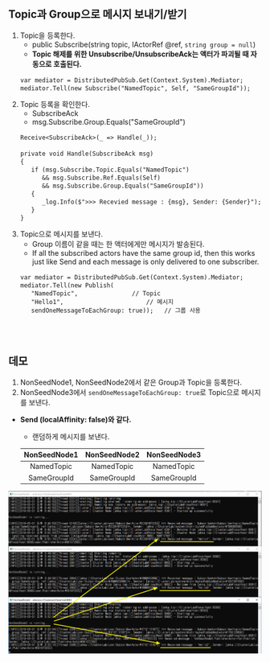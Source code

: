 ## Topic과 Group으로 메시지 보내기/받기
1. Topic을 등록한다.
   - public Subscribe(string topic, IActorRef @ref, `string group = null`)
   - **Topic 해제를 위한 Unsubscribe/UnsubscribeAck는 액터가 파괴될 때 자동으로 호출된다.**
   ```
   var mediator = DistributedPubSub.Get(Context.System).Mediator;
   mediator.Tell(new Subscribe("NamedTopic", Self, "SameGroupId"));
   ```
1. Topic 등록을 확인한다.
   - SubscribeAck
   - msg.Subscribe.Group.Equals("SameGroupId")
   ```
   Receive<SubscribeAck>(_ => Handle(_));
   
   private void Handle(SubscribeAck msg)
   {
      if (msg.Subscribe.Topic.Equals("NamedTopic")
   	     && msg.Subscribe.Ref.Equals(Self)
   	     && msg.Subscribe.Group.Equals("SameGroupId"))
      {
   	     _log.Info($">>> Recevied message : {msg}, Sender: {Sender}");
      }
   }
   ```
1. Topic으로 메시지를 보낸다.
   - Group 이름이 같을 때는 한 액터에게만 메시지가 발송된다.
   - If all the subscribed actors have the same group id, then this works just like Send and each message is only delivered to one subscriber.
   ```
   var mediator = DistributedPubSub.Get(Context.System).Mediator;
   mediator.Tell(new Publish(
      "NamedTopic",               // Topic
      "Hello1",                       // 메시지
      sendOneMessageToEachGroup: true));   // 그룹 사용
   ```

<br/>
<br/>

## 데모
1. NonSeedNode1, NonSeedNode2에서 같은 Group과 Topic을 등록한다.
2. NonSeedNode3에서 `sendOneMessageToEachGroup: true`로 Topic으로 메시지를 보낸다.
- **Send (localAffinity: false)와 같다.**
   - 랜덤하게 메시지를 보낸다.

   | NonSeedNode1 | NonSeedNode2 | NonSeedNode3 |
   |:--:|:--:|:--:|
   | NamedTopic | NamedTopic | NamedTopic |
   | SameGroupId | SameGroupId | SameGroupId |

![](./Images/Demo.png)
